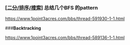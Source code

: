 ### [[二分/排序/搜索\]](https://www.1point3acres.com/bbs/forum.php?mod=forumdisplay&fid=84&filter=typeid&typeid=199) **总结几个BFS 的pattern**

https://www.1point3acres.com/bbs/thread-591930-1-1.html

###**Backtracking**

https://www.1point3acres.com/bbs/thread-589136-1-1.html

